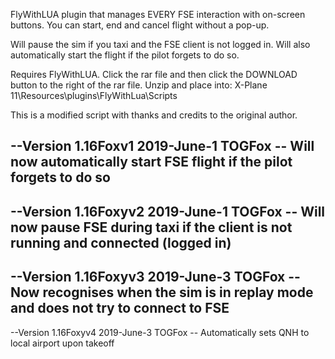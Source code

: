 FlyWithLUA plugin that manages EVERY FSE interaction with on-screen buttons. You can start, end and cancel flight without a pop-up.

Will pause the sim if you taxi and the FSE client is not logged in.
Will also automatically start the flight if the pilot forgets to do so.

Requires FlyWithLUA.
Click the rar file and then click the DOWNLOAD button to the right of the rar file. 
Unzip and place into:
X-Plane 11\Resources\plugins\FlyWithLua\Scripts

This is a modified script with thanks and credits to the original author.

--Version 1.16Foxv1 2019-June-1 TOGFox
--  Will now automatically start FSE flight if the pilot forgets to do so
--
--Version 1.16Foxyv2 2019-June-1 TOGFox
--  Will now pause FSE during taxi if the client is not running and connected (logged in)
--
--Version 1.16Foxyv3 2019-June-3 TOGFox
--  Now recognises when the sim is in replay mode and does not try to connect to FSE
--
--Version 1.16Foxyv4 2019-June-3 TOGFox
--  Automatically sets QNH to local airport upon takeoff
